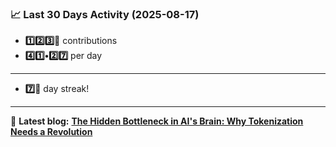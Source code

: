 <!--START_STATS-->
### 📈 Last 30 Days Activity (2025-08-17)  
- **1️⃣2️⃣3️⃣🎱** contributions  
- **4️⃣1️⃣•2️⃣7️⃣** per day
---
- **7️⃣🎱** day streak!
---
📝 **Latest blog:** [**The Hidden Bottleneck in AI's Brain: Why Tokenization Needs a Revolution**](https://andriak.com/blog/tokenization-revolution)
<!--END_STATS-->
